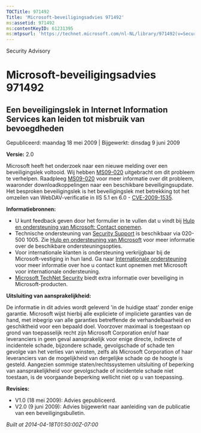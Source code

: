 ```yaml
---
TOCTitle: 971492
Title: 'Microsoft-beveiligingsadvies 971492'
ms:assetid: 971492
ms:contentKeyID: 61231395
ms:mtpsurl: 'https://technet.microsoft.com/nl-NL/library/971492(v=Security.10)'
---
```


Security Advisory

Microsoft-beveiligingsadvies 971492
===================================

Een beveiligingslek in Internet Information Services kan leiden tot misbruik van bevoegdheden
---------------------------------------------------------------------------------------------

Gepubliceerd: maandag 18 mei 2009 | Bijgewerkt: dinsdag 9 juni 2009

**Versie:** 2.0

Microsoft heeft het onderzoek naar een nieuwe melding over een beveiligingslek voltooid. Wij hebben [MS09-020](http://technet.microsoft.com/security/bulletin/ms09-020) uitgebracht om dit probleem te verhelpen. Raadpleeg [MS09-020](http://technet.microsoft.com/security/bulletin/ms09-020) voor meer informatie over dit probleem, waaronder downloadkoppelingen naar een beschikbare beveiligingsupdate. Het besproken beveiligingslek is het beveiligingslek met betrekking tot het omzeilen van WebDAV-verificatie in IIS 5.1 en 6.0 - [CVE-2009-1535](http://www.cve.mitre.org/cgi-bin/cvename.cgi?name=cve-2009-1535).

**Informatiebronnen:**

-   U kunt feedback geven door het formulier in te vullen dat u vindt bij [Hulp en ondersteuning van Microsoft: Contact opnemen](https://support.microsoft.com/common/survey.aspx?scid=sw;en;1257&amp;showpage=1&amp;ws=technet&amp;sd=tech).
-   Technische ondersteuning van [Security Support](http://support.microsoft.com/?ln=nl) is beschikbaar via 020-500 1005. Zie [Hulp en ondersteuning van Microsoft](http://support.microsoft.com/) voor meer informatie over de beschikbare ondersteuningsopties.
-   Voor internationale klanten is ondersteuning verkrijgbaar bij de Microsoft-vestiging in hun land. Ga naar [Internationale ondersteuning](http://go.microsoft.com/fwlink/?linkid=21155) voor meer informatie over hoe u contact kunt opnemen met Microsoft voor internationale ondersteuning.
-   [Microsoft TechNet Security](http://go.microsoft.com/fwlink/?linkid=21132) biedt extra informatie over beveiliging in Microsoft-producten.

**Uitsluiting van aansprakelijkheid:**

De informatie in dit advies wordt geleverd 'in de huidige staat' zonder enige garantie. Microsoft wijst hierbij alle expliciete of impliciete garanties van de hand, met inbegrip van alle garanties betreffende de verhandelbaarheid en geschiktheid voor een bepaald doel. Voorzover maximaal is toegestaan op grond van toepasselijk recht zijn Microsoft Corporation en/of haar leveranciers in geen geval aansprakelijk voor enige directe, indirecte of incidentele schade, bijzondere schade, gevolgschade of schade ten gevolge van het verlies van winsten, zelfs als Microsoft Corporation of haar leveranciers van de mogelijkheid van dergelijke schade op de hoogte is gesteld. Aangezien sommige staten/rechtssystemen uitsluiting of beperking van aansprakelijkheid voor gevolgschade of incidentele schade niet toestaan, is de voorgaande beperking wellicht niet op u van toepassing.

**Revisies:**

-   V1.0 (18 mei 2009): Advies gepubliceerd.
-   V2.0 (9 juni 2009): Advies bijgewerkt naar aanleiding van de publicatie van een beveiligingsbulletin.

*Built at 2014-04-18T01:50:00Z-07:00*
